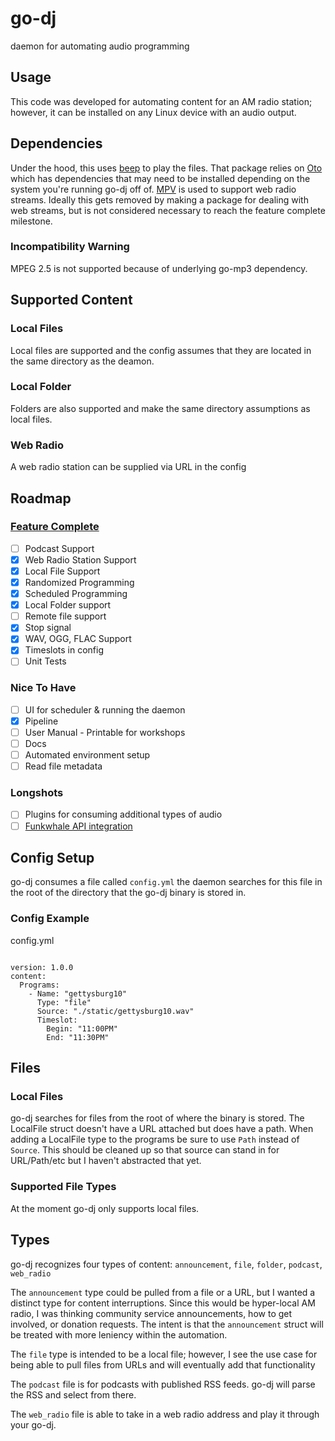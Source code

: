 # go-dj
daemon for automating audio programming 

## Usage
This code was developed for automating content for an AM radio station; however, it can be installed on any Linux device with an audio output.

## Dependencies
Under the hood, this uses [beep](https://github.com/faiface/beep) to play the files. That package relies on [Oto](https://github.com/hajimehoshi/oto)
which has dependencies that may need to be installed depending on the system you're running go-dj off of.
[MPV](mpv.io) is used to support web radio streams. Ideally this gets removed by making a package for dealing with web streams, but is not considered necessary to reach the feature complete milestone. 

### Incompatibility Warning
MPEG 2.5 is not supported because of underlying go-mp3 dependency.


## Supported Content

### Local Files
Local files are supported and the config assumes that they are located in the same directory as the deamon.

### Local Folder
Folders are also supported and make the same directory assumptions as local files.

### Web Radio 
A web radio station can be supplied via URL in the config

## Roadmap
### [Feature Complete](https://github.com/jmillerv/go-dj/issues?q=is%3Aopen+is%3Aissue+milestone%3A%22Feature+Complete%22)
- [ ] Podcast Support
- [x] Web Radio Station Support
- [x] Local File Support
- [x] Randomized Programming
- [x] Scheduled Programming
- [x] Local Folder support
- [ ] Remote file support
- [x] Stop signal
- [x] WAV, OGG, FLAC Support
- [x] Timeslots in config
- [ ] Unit Tests

### Nice To Have
- [ ] UI for scheduler & running the daemon
- [x] Pipeline 
- [ ] User Manual - Printable for workshops
- [ ] Docs
- [ ] Automated environment setup
- [ ] Read file metadata 

### Longshots
- [ ] Plugins for consuming additional types of audio 
- [ ] [Funkwhale API integration](https://docs.funkwhale.audio/api.html)

## Config Setup

go-dj consumes a file called `config.yml` the daemon searches for this file in the root of the directory
that the go-dj binary is stored in.

### Config Example

config.yml
```

version: 1.0.0
content:
  Programs:
    - Name: "gettysburg10"
      Type: "file"
      Source: "./static/gettysburg10.wav"
      Timeslot:
        Begin: "11:00PM"
        End: "11:30PM"
```

## Files

### Local Files
go-dj searches for files from the root of where the binary is stored. The LocalFile struct doesn't have a URL attached
but does have a path. When adding a LocalFile type to the programs be sure to use `Path` instead of `Source`. This should
be cleaned up so that source can stand in for URL/Path/etc but I haven't abstracted that yet.

### Supported File Types
At the moment go-dj only supports local files.

## Types

go-dj recognizes four types of content: `announcement`, `file`, `folder`, `podcast`, `web_radio`

The `announcement` type could be pulled from a file or a URL, but I wanted a distinct type for content interruptions.
Since this would be hyper-local AM radio, I was thinking community service announcements, how to get involved, or donation requests.
The intent is that the `announcement` struct will be treated with more leniency within the automation.

The `file` type is intended to be a local file; however, I see the use case for being able to pull files from URLs and will
eventually add that functionality

The `podcast` file is for podcasts with published RSS feeds. go-dj will parse the RSS and select from there.

The `web_radio` file is able to take in a web radio address and play it through your go-dj.
